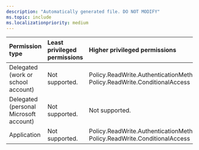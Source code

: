 ```yaml
---
description: "Automatically generated file. DO NOT MODIFY"
ms.topic: include
ms.localizationpriority: medium
---
```


|Permission type|Least privileged permissions|Higher privileged permissions|
|:---|:---|:---|
|Delegated (work or school account)|Not supported.|Policy.ReadWrite.AuthenticationMethod, Policy.ReadWrite.ConditionalAccess|
|Delegated (personal Microsoft account)|Not supported.|Not supported.|
|Application|Not supported.|Policy.ReadWrite.AuthenticationMethod, Policy.ReadWrite.ConditionalAccess|

